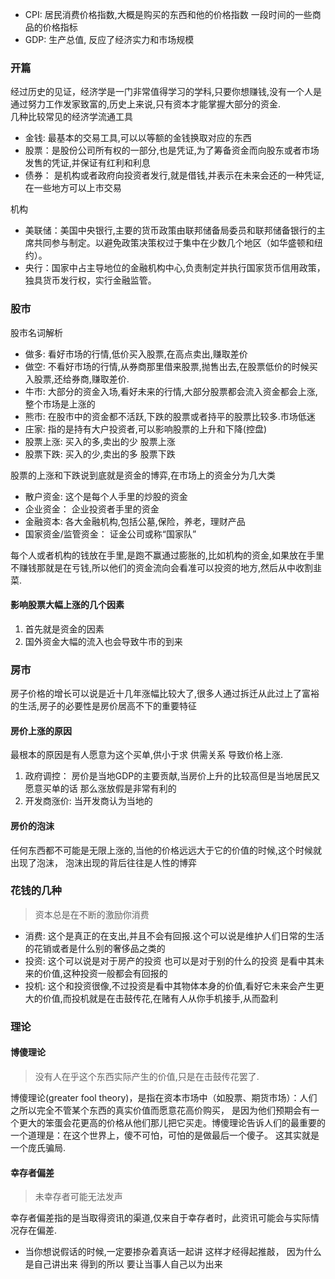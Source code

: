 
* CPI: 居民消费价格指数,大概是购买的东西和他的价格指数 一段时间的一些商品的价格指标
* GDP: 生产总值, 反应了经济实力和市场规模



### 开篇
   经过历史的见证，经济学是一门非常值得学习的学科,只要你想赚钱,没有一个人是通过努力工作发家致富的,历史上来说,只有资本才能掌握大部分的资金.  
   几种比较常见的经济学流通工具
   * 金钱: 最基本的交易工具,可以以等额的金钱换取对应的东西
   * 股票：是股份公司所有权的一部分,也是凭证,为了筹备资金而向股东或者市场发售的凭证,并保证有红利和利息
   * 债券： 是机构或者政府向投资者发行,就是借钱,并表示在未来会还的一种凭证, 在一些地方可以上市交易
    
   机构
   * 美联储：美国中央银行,主要的货币政策由联邦储备局委员和联邦储备银行的主席共同参与制定。以避免政策决策权过于集中在少数几个地区（如华盛顿和纽约）。
   * 央行：国家中占主导地位的金融机构中心,负责制定并执行国家货币信用政策，独具货币发行权，实行金融监管。
   
   
### 股市
   股市名词解析
   * 做多: 看好市场的行情,低价买入股票,在高点卖出,赚取差价
   * 做空: 不看好市场的行情,从券商那里借来股票,抛售出去,在股票低价的时候买入股票,还给券商,赚取差价.
   * 牛市: 大部分的资金入场,看好未来的行情,大部分股票都会流入资金都会上涨,整个市场是上涨的
   * 熊市: 在股市中的资金都不活跃,下跌的股票或者持平的股票比较多.市场低迷
   * 庄家: 指的是持有大户投资者,可以影响股票的上升和下降(控盘)
   * 股票上涨: 买入的多,卖出的少 股票上涨
   * 股票下跌: 买入的少,卖出的多  股票下跌


   股票的上涨和下跌说到底就是资金的博弈,在市场上的资金分为几大类  
   * 散户资金: 这个是每个人手里的炒股的资金
   * 企业资金： 企业投资者手里的资金
   * 金融资本: 各大金融机构,包括公墓,保险，养老，理财产品
   * 国家资金/监管资金： 证金公司或称“国家队”
   
   每个人或者机构的钱放在手里,是跑不赢通过膨胀的,比如机构的资金,如果放在手里不赚钱那就是在亏钱,所以他们的资金流向会看准可以投资的地方,然后从中收割韭菜.

   #### 影响股票大幅上涨的几个因素
   1. 首先就是资金的因素
   2. 国外资金大幅的流入也会导致牛市的到来


### 房市
   房子价格的增长可以说是近十几年涨幅比较大了,很多人通过拆迁从此过上了富裕的生活,房子的必要性是房价居高不下的重要特征
   
   #### 房价上涨的原因
   最根本的原因是有人愿意为这个买单,供小于求 供需关系 导致价格上涨.
   
   1. 政府调控： 房价是当地GDP的主要贡献,当房价上升的比较高但是当地居民又愿意买单的话 那么涨放假是非常有利的
   2. 开发商涨价: 当开发商认为当地的
   
   #### 房价的泡沫
   任何东西都不可能是无限上涨的,当他的价格远远大于它的价值的时候,这个时候就出现了泡沫， 泡沫出现的背后往往是人性的博弈


### 花钱的几种
   > 资本总是在不断的激励你消费

   * 消费: 这个是真正的在支出,并且不会有回报.这个可以说是维护人们日常的生活的花销或者是什么别的奢侈品之类的
   * 投资: 这个可以说是对于房产的投资 也可以是对于别的什么的投资 是看中其未来的价值,这种投资一般都会有回报的
   * 投机: 这个和投资很像,不过投资是看中其物体本身的价值,看好它未来会产生更大的价值,而投机就是在击鼓传花,在赌有人从你手机接手,从而盈利

### 理论
   #### 博傻理论
   > 没有人在乎这个东西实际产生的价值,只是在击鼓传花罢了.

   博傻理论(greater fool theory)，是指在资本市场中（如股票、期货市场）：人们之所以完全不管某个东西的真实价值而愿意花高价购买，
   是因为他们预期会有一个更大的笨蛋会花更高的价格从他们那儿把它买走。博傻理论告诉人们的最重要的一个道理是：在这个世界上，傻不可怕，可怕的是做最后一个傻子。
   这其实就是一个庞氏骗局.
   
   #### 幸存者偏差
   > 未幸存者可能无法发声
    
   幸存者偏差指的是当取得资讯的渠道,仅来自于幸存者时，此资讯可能会与实际情况存在偏差.
   
   
* 当你想说假话的时候,一定要掺杂着真话一起讲 这样才经得起推敲， 因为什么是自己讲出来 得到的所以 要让当事人自己以为出来
   
   
   
   
   
   
   
   
   
   
   
   
   
   
   
   
   
   
   
   
